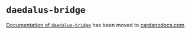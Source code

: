 # `daedalus-bridge`

[Documentation of `daedalus-bridge`]( https://github.com/input-output-hk/cardano-docs.iohk.io/blob/daedalus-bridge/_docs/cardano/daedalus-bridge.md) has been moved to [cardanodocs.com]( https://github.com/input-output-hk/cardanodocs.com/).
